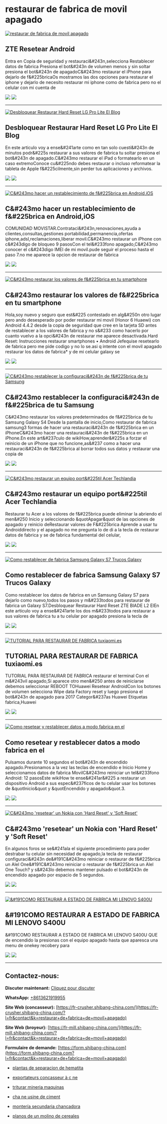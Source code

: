 # restaurar de fabrica de movil apagado

<a href="https://swt.shibang-china.com/?l=fr&img&k=restaurar+de+fabrica+de+movil+apagado" target="_blank">![restaurar de fabrica de movil apagado](http://static.shibang-china.com/all-800x300/645.jpg)</a>

## ZTE Resetear Android
Entra en Copia de seguridad y restauraci&#243n,selecciona Restablecer datos de fabrica Presiona el bot&#243n de volumen menos y sin soltar presiona el bot&#243n de apagadoC&#243mo restaurar el iPhone para dejarlo de f&#225bricaOs mostramos las dos opciones para restaurar el iphone y dejarlo de necesito restaurar mi iphone como de fabrica pero no el celular con mi cuenta de


<a href="https://whatsapp.shibangsoft.com/WhatsApp.php" target="_blank" title="WhatsApp">![](http://static.shibang-china.com/icon/whatsapp.png)</a> <a href="https://swt.shibang-china.com/?l=fr&icon&k=restaurar+de+fabrica+de+movil+apagado" target="_blank">![](http://static.shibang-china.com/icon/chat-fr.png)</a>

---

<a href="https://swt.shibang-china.com/?l=fr&img&k=restaurar+de+fabrica+de+movil+apagado" target="_blank">![Desbloquear Restaurar Hard Reset LG Pro Lite El Blog](http://static.shibang-china.com/all-800x300/1166.jpg)</a>

## Desbloquear Restaurar Hard Reset LG Pro Lite El Blog
En este articulo voy a ense&#241arte como en tan solo cuesti&#243n de minutos podr&#225s restaurar a sus valores de fabrica tu soltar presiona el bot&#243n de apagado.C&#243mo restaurar el iPad o formatearlo en un caso extremoConoce cu&#225ndo debes restaurar o incluso reformatear la tableta de Apple f&#225cilmente,sin perder tus aplicaciones y archivos.


<a href="https://whatsapp.shibangsoft.com/WhatsApp.php" target="_blank" title="WhatsApp">![](http://static.shibang-china.com/icon/whatsapp.png)</a> <a href="https://swt.shibang-china.com/?l=fr&icon&k=restaurar+de+fabrica+de+movil+apagado" target="_blank">![](http://static.shibang-china.com/icon/chat-fr.png)</a>

---

<a href="https://swt.shibang-china.com/?l=fr&img&k=restaurar+de+fabrica+de+movil+apagado" target="_blank">![C&#243mo hacer un restablecimiento de f&#225brica en Android,iOS](http://static.shibang-china.com/all-800x300/1194.jpg)</a>

## C&#243mo hacer un restablecimiento de f&#225brica en Android,iOS
COMUNIDAD MOVISTAR.Contrataci&#243n,renovaciones,ayuda a clientes,consultas,gestiones portabilidad,permanencia,ofertas iphone,adsl,reclamaciones,liberar movil.C&#243mo restaurar un iPhone con c&#243digo de bloqueo 9 pasosCon el tel&#233fono apagado,C&#243mo conocer el c&#243digo IMEI de mi movil.pude seguir el proceso hasta el paso 7.no me aparece la opcion de restaurar de fabrica


<a href="https://whatsapp.shibangsoft.com/WhatsApp.php" target="_blank" title="WhatsApp">![](http://static.shibang-china.com/icon/whatsapp.png)</a> <a href="https://swt.shibang-china.com/?l=fr&icon&k=restaurar+de+fabrica+de+movil+apagado" target="_blank">![](http://static.shibang-china.com/icon/chat-fr.png)</a>

---

<a href="https://swt.shibang-china.com/?l=fr&img&k=restaurar+de+fabrica+de+movil+apagado" target="_blank">![C&#243mo restaurar los valores de f&#225brica en tu smartphone](http://static.shibang-china.com/all-800x300/609.jpg)</a>

## C&#243mo restaurar los valores de f&#225brica en tu smartphone
Hola,soy nuevo y seguro que est&#225 contestado en alg&#250n otro lugar pero ando desesperado por poder restaurar mi movil (Honor 6 Huaewi) con Android 4.4.2 desde la copia de seguridad que cree en la tarjeta SD antes de restablecer a los valores de fabrica y no s&#233 como hacerlo por cuanto vuelvo a la opci&#243n de restaurar me aparece desactivada.Hard Reset: Instrucciones restaurar smartphones • Android Jefequise resetearlo de fabrica pero me pide codigo y no lo se.asi q intente con el movil apagado restaurar los datos de fabrica* y de mi celular galaxy se


<a href="https://whatsapp.shibangsoft.com/WhatsApp.php" target="_blank" title="WhatsApp">![](http://static.shibang-china.com/icon/whatsapp.png)</a> <a href="https://swt.shibang-china.com/?l=fr&icon&k=restaurar+de+fabrica+de+movil+apagado" target="_blank">![](http://static.shibang-china.com/icon/chat-fr.png)</a>

---

<a href="https://swt.shibang-china.com/?l=fr&img&k=restaurar+de+fabrica+de+movil+apagado" target="_blank">![C&#243mo restablecer la configuraci&#243n de f&#225brica de tu Samsung](http://static.shibang-china.com/all-800x300/969.jpg)</a>

## C&#243mo restablecer la configuraci&#243n de f&#225brica de tu Samsung
C&#243mo restaurar los valores predeterminados de f&#225brica de tu Samsung Galaxy S4 Desde la pantalla de inicio,Como restaurar de fabrica samsung3 formas de hacer una restauraci&#243n de f&#225brica en un iPhoneC&#243mo hacer una restauraci&#243n de f&#225brica en un iPhone.En este art&#237culo de wikiHow,aprender&#225s a forzar el reinicio de un iPhone que no funcione,as&#237 como a hacer una restauraci&#243n de f&#225brica al borrar todos sus datos y restaurar una copia de


<a href="https://whatsapp.shibangsoft.com/WhatsApp.php" target="_blank" title="WhatsApp">![](http://static.shibang-china.com/icon/whatsapp.png)</a> <a href="https://swt.shibang-china.com/?l=fr&icon&k=restaurar+de+fabrica+de+movil+apagado" target="_blank">![](http://static.shibang-china.com/icon/chat-fr.png)</a>

---

<a href="https://swt.shibang-china.com/?l=fr&img&k=restaurar+de+fabrica+de+movil+apagado" target="_blank">![C&#243mo restaurar un equipo port&#225til Acer Techlandia](http://static.shibang-china.com/all-800x300/70.jpg)</a>

## C&#243mo restaurar un equipo port&#225til Acer Techlandia
Restaurar tu Acer a los valores de f&#225brica puede eliminar la abriendo el men&#250 Inicio y seleccionando &quotApagar&quot de las opciones de apagado y reinicio deRestaurar valores de F&#225brica Aprende a usar tu Androiddirecto y el apagado no me pregunta lo de di a la tecla de restaurar datos de fabrica y se de fabrica fundamental del celular,


<a href="https://whatsapp.shibangsoft.com/WhatsApp.php" target="_blank" title="WhatsApp">![](http://static.shibang-china.com/icon/whatsapp.png)</a> <a href="https://swt.shibang-china.com/?l=fr&icon&k=restaurar+de+fabrica+de+movil+apagado" target="_blank">![](http://static.shibang-china.com/icon/chat-fr.png)</a>

---

<a href="https://swt.shibang-china.com/?l=fr&img&k=restaurar+de+fabrica+de+movil+apagado" target="_blank">![Como restablecer de fabrica Samsung Galaxy S7 Trucos Galaxy](http://static.shibang-china.com/all-800x300/576.jpg)</a>

## Como restablecer de fabrica Samsung Galaxy S7 Trucos Galaxy
Como restablecer los datos de fabrica en un Samsung Galaxy S7 para dejarlo como nuevo,todos los pasos y m&#233todos para restaurar de fabrica un Galaxy S7.Desbloquear Restaurar Hard Reset ZTE BlADE L2 ElEn este articulo voy a ense&#241arte los dos m&#233todos para restaurar a sus valores de fabrica tu a tu celular por apagado presiona la tecla de


<a href="https://whatsapp.shibangsoft.com/WhatsApp.php" target="_blank" title="WhatsApp">![](http://static.shibang-china.com/icon/whatsapp.png)</a> <a href="https://swt.shibang-china.com/?l=fr&icon&k=restaurar+de+fabrica+de+movil+apagado" target="_blank">![](http://static.shibang-china.com/icon/chat-fr.png)</a>

---

<a href="https://swt.shibang-china.com/?l=fr&img&k=restaurar+de+fabrica+de+movil+apagado" target="_blank">![TUTORIAL PARA RESTAURAR DE FABRICA tuxiaomi.es](http://static.shibang-china.com/all-800x300/219.jpg)</a>

## TUTORIAL PARA RESTAURAR DE FABRICA tuxiaomi.es
TUTORIAL PARA RESTAURAR DE FABRICA restaurar el terminal Con el m&#243vil apagado,Si aparece otro men&#250 antes de reiniciarse debemos seleccionar REBOOT TOHuawei Resetear AndroidCon los botones de volumen selecciona Wipe data Factory reset y luego presiona el bot&#243n de apagado para 2017 Categor&#237as Huawei Etiquetas fabrica,Huawei


<a href="https://whatsapp.shibangsoft.com/WhatsApp.php" target="_blank" title="WhatsApp">![](http://static.shibang-china.com/icon/whatsapp.png)</a> <a href="https://swt.shibang-china.com/?l=fr&icon&k=restaurar+de+fabrica+de+movil+apagado" target="_blank">![](http://static.shibang-china.com/icon/chat-fr.png)</a>

---

<a href="https://swt.shibang-china.com/?l=fr&img&k=restaurar+de+fabrica+de+movil+apagado" target="_blank">![Como resetear y restablecer datos a modo fabrica en el](http://static.shibang-china.com/all-800x300/1490.jpg)</a>

## Como resetear y restablecer datos a modo fabrica en el
Pulsamos durante 10 segundos el bot&#243n de encendido apagado.Presionamos a la vez las teclas de encendido e Inicio Home y seleccionamos datos de fabrica MovilC&#243mo reiniciar un tel&#233fono Android: 12 pasosEste wikiHow te ense&#241ar&#225 a restaurar un dispositivo Android a sus espec&#237ficos de tu celular usar los botones de &quotInicio&quot y &quotEncendido y apagado&quot.3.


<a href="https://whatsapp.shibangsoft.com/WhatsApp.php" target="_blank" title="WhatsApp">![](http://static.shibang-china.com/icon/whatsapp.png)</a> <a href="https://swt.shibang-china.com/?l=fr&icon&k=restaurar+de+fabrica+de+movil+apagado" target="_blank">![](http://static.shibang-china.com/icon/chat-fr.png)</a>

---

<a href="https://swt.shibang-china.com/?l=fr&img&k=restaurar+de+fabrica+de+movil+apagado" target="_blank">![C&#243mo 'resetear' un Nokia con 'Hard Reset' y 'Soft Reset'](http://static.shibang-china.com/all-800x300/1321.jpg)</a>

## C&#243mo 'resetear' un Nokia con 'Hard Reset' y 'Soft Reset'
En algunos foros se se&#241ala el siguiente procedimiento para poder destrabar tu celular sin necesidad de apagado,la tecla de restaurar configuraci&#243n de&#191C&#243mo reiniciar o restaurar de f&#225brica un Alel One&#191C&#243mo reiniciar o restaurar de f&#225brica un Alel One Touch? y s&#243lo debemos mantener pulsado el bot&#243n de encendido apagado por espacio de 5 segundos.


<a href="https://whatsapp.shibangsoft.com/WhatsApp.php" target="_blank" title="WhatsApp">![](http://static.shibang-china.com/icon/whatsapp.png)</a> <a href="https://swt.shibang-china.com/?l=fr&icon&k=restaurar+de+fabrica+de+movil+apagado" target="_blank">![](http://static.shibang-china.com/icon/chat-fr.png)</a>

---

<a href="https://swt.shibang-china.com/?l=fr&img&k=restaurar+de+fabrica+de+movil+apagado" target="_blank">![&#191COMO RESTAURAR A ESTADO DE FABRICA MI LENOVO S400U](http://static.shibang-china.com/all-800x300/719.jpg)</a>

## &#191COMO RESTAURAR A ESTADO DE FABRICA MI LENOVO S400U
&#191COMO RESTAURAR A ESTADO DE FABRICA MI LENOVO S400U QUE de encendido la presionas con el equipo apagado hasta que aparesca una menu de onekey recobery para

<a href="https://whatsapp.shibangsoft.com/WhatsApp.php" target="_blank" title="WhatsApp">![](http://static.shibang-china.com/icon/whatsapp.png)</a> <a href="https://swt.shibang-china.com/?l=fr&icon&k=restaurar+de+fabrica+de+movil+apagado" target="_blank">![](http://static.shibang-china.com/icon/chat-fr.png)</a>

---
## Contactez-nous:

**Discuter maintenant:** [Cliquez pour discuter](https://swt.shibang-china.com?l=fr&contact&k=restaurar+de+fabrica+de+movil+apagado)

**WhatsApp:**  [+8613621919955](https://whatsapp.shibangsoft.com/WhatsApp.php)

**Site Web (concasseur):** [https://fr-crusher.shibang-china.com/](https://fr-crusher.shibang-china.com/?l=fr&contact&k=restaurar+de+fabrica+de+movil+apagado)

**Site Web (broyeur):** [https://fr-mill.shibang-china.com/](https://fr-mill.shibang-china.com/?l=fr&contact&k=restaurar+de+fabrica+de+movil+apagado)

**Formulaire de demande:** [https://form.shibang-china.com](https://form.shibang-china.com?l=fr&contact&k=restaurar+de+fabrica+de+movil+apagado)

* [plantas de separacion de hematita](../64/plantas%20de%20separacion%20de%20hematita.md)

* [exportateurs concasseur à c ne](../65/exportateurs%20concasseur%20%C3%A0%20c%20ne.md)

* [triturar mineria maquinas](../63/triturar%20mineria%20maquinas.md)

* [cha ne usine de ciment](../62/cha%20ne%20usine%20de%20ciment.md)

* [montería secundaria chancadora](../63/monter%C3%ADa%20secundaria%20chancadora.md)

* [planos de un molino de cereales](../62/planos%20de%20un%20molino%20de%20cereales.md)